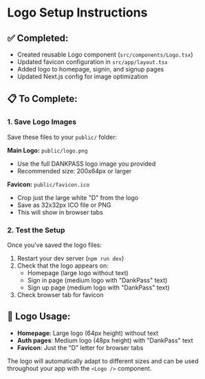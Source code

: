 # Logo Setup Instructions

## ✅ Completed:
- Created reusable Logo component (`src/components/Logo.tsx`)
- Updated favicon configuration in `src/app/layout.tsx`
- Added logo to homepage, signin, and signup pages
- Updated Next.js config for image optimization

## 📋 To Complete:

### 1. Save Logo Images
Save these files to your `public/` folder:

**Main Logo:** `public/logo.png`
- Use the full DANKPASS logo image you provided
- Recommended size: 200x64px or larger

**Favicon:** `public/favicon.ico` 
- Crop just the large white "D" from the logo
- Save as 32x32px ICO file or PNG
- This will show in browser tabs

### 2. Test the Setup
Once you've saved the logo files:
1. Restart your dev server (`npm run dev`)
2. Check that the logo appears on:
   - Homepage (large logo without text)
   - Sign in page (medium logo with "DankPass" text)
   - Sign up page (medium logo with "DankPass" text)
3. Check browser tab for favicon

## 🎨 Logo Usage:
- **Homepage**: Large logo (64px height) without text
- **Auth pages**: Medium logo (48px height) with "DankPass" text
- **Favicon**: Just the "D" letter for browser tabs

The logo will automatically adapt to different sizes and can be used throughout your app with the `<Logo />` component.
